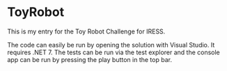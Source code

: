 # ToyRobot

This is my entry for the Toy Robot Challenge for IRESS.

The code can easily be run by opening the solution with Visual Studio. It requires .NET 7. The tests can be run via the test explorer and the console app can be run by pressing the play button in the top bar.
